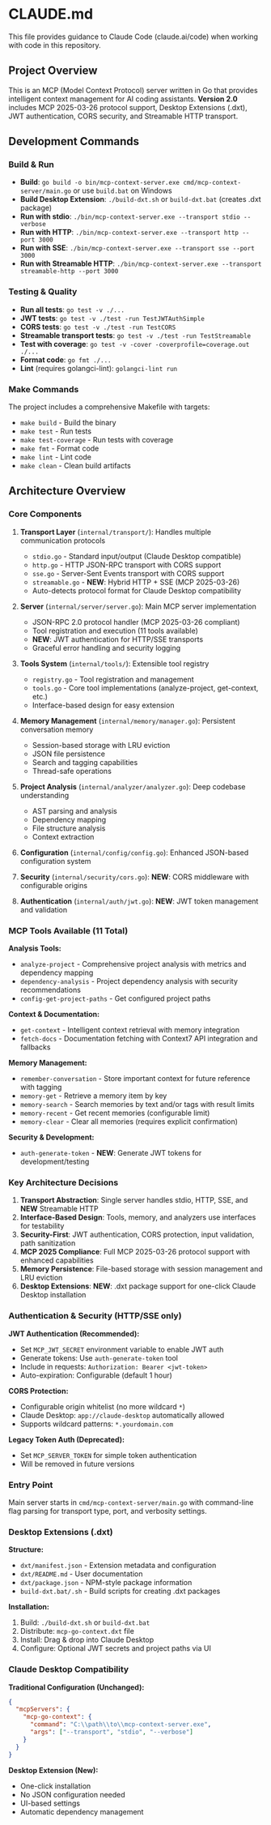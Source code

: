 # CLAUDE.md

This file provides guidance to Claude Code (claude.ai/code) when working with code in this repository.

## Project Overview

This is an MCP (Model Context Protocol) server written in Go that provides intelligent context management for AI coding assistants. **Version 2.0** includes MCP 2025-03-26 protocol support, Desktop Extensions (.dxt), JWT authentication, CORS security, and Streamable HTTP transport.

## Development Commands

### Build & Run
- **Build**: `go build -o bin/mcp-context-server.exe cmd/mcp-context-server/main.go` or use `build.bat` on Windows
- **Build Desktop Extension**: `./build-dxt.sh` or `build-dxt.bat` (creates .dxt package)
- **Run with stdio**: `./bin/mcp-context-server.exe --transport stdio --verbose`
- **Run with HTTP**: `./bin/mcp-context-server.exe --transport http --port 3000`
- **Run with SSE**: `./bin/mcp-context-server.exe --transport sse --port 3000`
- **Run with Streamable HTTP**: `./bin/mcp-context-server.exe --transport streamable-http --port 3000`

### Testing & Quality
- **Run all tests**: `go test -v ./...`
- **JWT tests**: `go test -v ./test -run TestJWTAuthSimple`
- **CORS tests**: `go test -v ./test -run TestCORS`
- **Streamable transport tests**: `go test -v ./test -run TestStreamable`
- **Test with coverage**: `go test -v -cover -coverprofile=coverage.out ./...`
- **Format code**: `go fmt ./...`
- **Lint** (requires golangci-lint): `golangci-lint run`

### Make Commands
The project includes a comprehensive Makefile with targets:
- `make build` - Build the binary
- `make test` - Run tests
- `make test-coverage` - Run tests with coverage
- `make fmt` - Format code  
- `make lint` - Lint code
- `make clean` - Clean build artifacts

## Architecture Overview

### Core Components

1. **Transport Layer** (`internal/transport/`): Handles multiple communication protocols
   - `stdio.go` - Standard input/output (Claude Desktop compatible)
   - `http.go` - HTTP JSON-RPC transport with CORS support
   - `sse.go` - Server-Sent Events transport with CORS support
   - `streamable.go` - **NEW**: Hybrid HTTP + SSE (MCP 2025-03-26)
   - Auto-detects protocol format for Claude Desktop compatibility

2. **Server** (`internal/server/server.go`): Main MCP server implementation
   - JSON-RPC 2.0 protocol handler (MCP 2025-03-26 compliant)
   - Tool registration and execution (11 tools available)
   - **NEW**: JWT authentication for HTTP/SSE transports
   - Graceful error handling and security logging

3. **Tools System** (`internal/tools/`): Extensible tool registry
   - `registry.go` - Tool registration and management
   - `tools.go` - Core tool implementations (analyze-project, get-context, etc.)
   - Interface-based design for easy extension

4. **Memory Management** (`internal/memory/manager.go`): Persistent conversation memory
   - Session-based storage with LRU eviction
   - JSON file persistence
   - Search and tagging capabilities
   - Thread-safe operations

5. **Project Analysis** (`internal/analyzer/analyzer.go`): Deep codebase understanding
   - AST parsing and analysis
   - Dependency mapping
   - File structure analysis
   - Context extraction

6. **Configuration** (`internal/config/config.go`): Enhanced JSON-based configuration system
7. **Security** (`internal/security/cors.go`): **NEW**: CORS middleware with configurable origins  
8. **Authentication** (`internal/auth/jwt.go`): **NEW**: JWT token management and validation

### MCP Tools Available (11 Total)

**Analysis Tools:**
- `analyze-project` - Comprehensive project analysis with metrics and dependency mapping
- `dependency-analysis` - Project dependency analysis with security recommendations
- `config-get-project-paths` - Get configured project paths

**Context & Documentation:**
- `get-context` - Intelligent context retrieval with memory integration
- `fetch-docs` - Documentation fetching with Context7 API integration and fallbacks

**Memory Management:**
- `remember-conversation` - Store important context for future reference with tagging
- `memory-get` - Retrieve a memory item by key
- `memory-search` - Search memories by text and/or tags with result limits
- `memory-recent` - Get recent memories (configurable limit)
- `memory-clear` - Clear all memories (requires explicit confirmation)

**Security & Development:**
- `auth-generate-token` - **NEW**: Generate JWT tokens for development/testing

### Key Architecture Decisions

1. **Transport Abstraction**: Single server handles stdio, HTTP, SSE, and **NEW** Streamable HTTP
2. **Interface-Based Design**: Tools, memory, and analyzers use interfaces for testability  
3. **Security-First**: JWT authentication, CORS protection, input validation, path sanitization
4. **MCP 2025 Compliance**: Full MCP 2025-03-26 protocol support with enhanced capabilities
5. **Memory Persistence**: File-based storage with session management and LRU eviction
6. **Desktop Extensions**: **NEW**: .dxt package support for one-click Claude Desktop installation

### Authentication & Security (HTTP/SSE only)

**JWT Authentication (Recommended):**
- Set `MCP_JWT_SECRET` environment variable to enable JWT auth
- Generate tokens: Use `auth-generate-token` tool  
- Include in requests: `Authorization: Bearer <jwt-token>`
- Auto-expiration: Configurable (default 1 hour)

**CORS Protection:**
- Configurable origin whitelist (no more wildcard `*`)
- Claude Desktop: `app://claude-desktop` automatically allowed
- Supports wildcard patterns: `*.yourdomain.com`

**Legacy Token Auth (Deprecated):**
- Set `MCP_SERVER_TOKEN` for simple token authentication
- Will be removed in future versions

### Entry Point

Main server starts in `cmd/mcp-context-server/main.go` with command-line flag parsing for transport type, port, and verbosity settings.

### Desktop Extensions (.dxt)

**Structure:**
- `dxt/manifest.json` - Extension metadata and configuration
- `dxt/README.md` - User documentation
- `dxt/package.json` - NPM-style package information  
- `build-dxt.bat/.sh` - Build scripts for creating .dxt packages

**Installation:**
1. Build: `./build-dxt.sh` or `build-dxt.bat`  
2. Distribute: `mcp-go-context.dxt` file
3. Install: Drag & drop into Claude Desktop
4. Configure: Optional JWT secrets and project paths via UI

### Claude Desktop Compatibility

**Traditional Configuration (Unchanged):**
```json
{
  "mcpServers": {
    "mcp-go-context": {
      "command": "C:\\path\\to\\mcp-context-server.exe",
      "args": ["--transport", "stdio", "--verbose"]
    }
  }
}
```

**Desktop Extension (New):**
- One-click installation
- No JSON configuration needed  
- UI-based settings
- Automatic dependency management